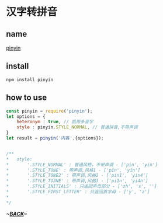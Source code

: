 # 汉字转拼音

## name

[pinyin](https://github.com/hotoo/pinyin)

## install 

```
npm install pinyin
```

## how to use

```js
const pinyin = require('pinyin');
let options = {
    heteronym : true, // 启用多音字
    style : pinyin.STYLE_NORMAL, // 普通拼音,不带声调
}
let result = pinyin('内容',{options});


/**
*   style:
*       '.STYLE_NORMAL' : 普通风格，不带声调 - ['pin', 'yin']
*       '.STYLE_TONE' : 带声调,风格1 - ['pīn', 'yīn']
*       '.STYLE_TONE2' : 带声调,风格2 - ['pin1', 'yin4']
*       '.STYLE_TO3NE' : 带声调,风格3 - ['pi1n', 'yi4n']
*       '.STYLE_INITIALS' : 只返回声母部分 - ['zh', 's', '']
*       '.STYLE_FIRST_LETTER' : 只返回首字母 - ['y', 'z']
*
*/
```


***~[BACK](README.md)~***

